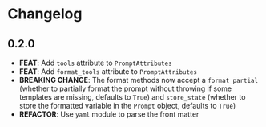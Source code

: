 # Changelog

## 0.2.0

- **FEAT**: Add `tools` attribute to `PromptAttributes`
- **FEAT**: Add `format_tools` attribute to `PromptAttributes`
- **BREAKING CHANGE**: The format methods now accept a `format_partial` (whether to partially format the prompt without throwing if some templates are missing, defaults to `True`) and `store_state` (whether to store the formatted variable in the `Prompt` object, defaults to `True`)
- **REFACTOR**: Use `yaml` module to parse the front matter
